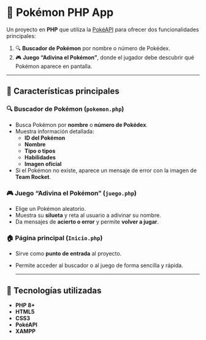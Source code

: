 # 🐾 Pokémon PHP App

Un proyecto en **PHP** que utiliza la [PokéAPI](https://pokeapi.co/) para ofrecer dos funcionalidades principales:

1. 🔍 **Buscador de Pokémon** por nombre o número de Pokédex.  
2. 🎮 **Juego “Adivina el Pokémon”**, donde el jugador debe descubrir qué Pokémon aparece en pantalla.

---

## 🧩 Características principales

### 🔍 Buscador de Pokémon (`pokemon.php`)
- Busca Pokémon por **nombre** o **número de Pokédex**.  
- Muestra información detallada:
  -  **ID del Pokémon**  
  -  **Nombre**  
  -  **Tipo o tipos**  
  -  **Habilidades**  
  -  **Imagen oficial**  
- Si el Pokémon no existe, aparece un mensaje de error con la imagen de **Team Rocket**.

### 🎮 Juego “Adivina el Pokémon” (`juego.php`)
- Elige un Pokémon aleatorio.  
- Muestra su **silueta** y reta al usuario a adivinar su nombre.  
- Da mensajes de **acierto o error** y permite **volver a jugar**.  

### 🏠 Página principal (`Inicio.php`)
- Sirve como **punto de entrada** al proyecto.  
- Permite acceder al buscador o al juego de forma sencilla y rápida.

  ---

## 🧰 Tecnologías utilizadas

-  **PHP 8+**
-  **HTML5**
-  **CSS3**
-  **PokéAPI**
-  **XAMPP**
